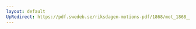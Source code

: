 ```yaml
---
layout: default
UpRedirect: https://pdf.swedeb.se/riksdagen-motions-pdf/1868/mot_1868__fk__00082/mot_1868__fk__00082_002.pdf
---
```

